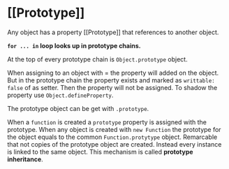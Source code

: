 # \[\[Prototype]]

Any object has a property \[\[Prototype]] that references to another object. 

**`for ... in` loop looks up in prototype chains.**

At the top of every prototype chain is `Object.prototype` object.

When assigning to an object with = the property will added on the object. But in the prototype chain the property exists and marked as `writtable: false` of as setter. Then the property will not be assigned. To shadow the property use `Object.defineProperty`.

The prototype object can be get with `.prototype`.

When a `function` is created a `prototype` property is assigned with the prototype. When any object is created with `new Function` the prototype for the object equals to the common `Function.protytype` object. Remarcable that not copies of the prototype object are created. Instead every instance is linked to the same object. This mechanism is called **prototype inheritance**.

